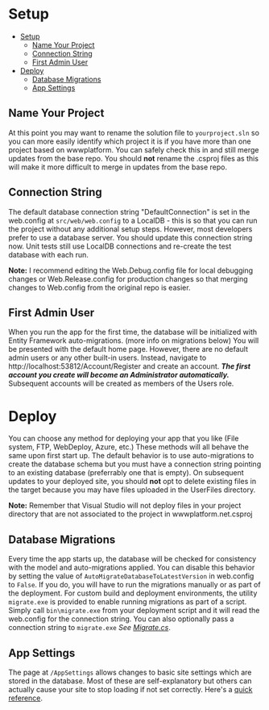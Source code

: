 # Setup
- [Setup](#setup)
    - [Name Your Project](#name-your-project)
    - [Connection String](#connection-string)
    - [First Admin User](#first-admin-user)
- [Deploy](#deploy)
    - [Database Migrations](#database-migrations)
    - [App Settings](#app-settings)

## Name Your Project
At this point you may want to rename the solution file to `yourproject.sln` so you can more easily identify which project it is if you have more than one project based on wwwplatform. You can safely check this in and still merge updates from the base repo.  You should **not** rename the .csproj files as this will make it more difficult to merge in updates from the base repo.

## Connection String
The default database connection string "DefaultConnection" is set in the web&#46;config at `src/web/web.config` to a LocalDB - this is so that you can run the project without any additional setup steps.  However, most developers prefer to use a database server. You should update this connection string now.  Unit tests still use LocalDB connections and re-create the test database with each run.

**Note:** I recommend editing the Web.Debug.config file for local debugging changes or Web.Release.config for production changes so that merging changes to Web.config from the original repo is easier.

## First Admin User
When you run the app for the first time, the database will be initialized with Entity Framework auto-migrations. (more info on migrations below) You will be presented with the default home page. However, there are no default admin users or any other built-in users.  Instead, navigate to http://localhost:53812/Account/Register and create an account. ***The first account you create will become an Administrator automatically.*** Subsequent accounts will be created as members of the Users role.

# Deploy
You can choose any method for deploying your app that you like (File system, FTP, WebDeploy, Azure, etc.) These methods will all behave the same upon first start up.  The default behavior is to use auto-migrations to create the database schema but you must have a connection string pointing to an existing database (preferrably one that is empty). On subsequent updates to your deployed site, you should **not** opt to delete existing files in the target because you may have files uploaded in the UserFiles directory.

**Note:** Remember that Visual Studio will not deploy files in your project directory that are not associated to the project in wwwplatform.net.csproj

## Database Migrations
Every time the app starts up, the database will be checked for consistency with the model and auto-migrations applied. You can disable this behavior by setting the value of `AutoMigrateDatabaseToLatestVersion` in web&#46;config to `False`. If you do, you will have to run the migrations manually or as part of the deployment. For custom build and deployment environments, the utility `migrate.exe` is provided to enable running migrations as part of a script.  Simply call `bin\migrate.exe` from your deployment script and it will read the web&#46;config for the connection string.  You can also optionally pass a connection string to `migrate.exe` *See [Migrate.cs](src/migrate/Migrate.cs)*.

## App Settings
The page at `/AppSettings` allows changes to basic site settings which are stored in the database.  Most of these are self-explanatory but others can actually cause your site to stop loading if not set correctly.  Here's a [quick reference](APPSETTINGS.md).
